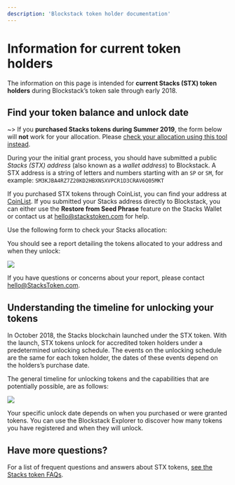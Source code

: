 ```yaml
---
description: 'Blockstack token holder documentation'
---
```


# Information for current token holders

The information on this page is intended for **current Stacks (STX) token holders** during Blockstack’s token sale through early 2018.

## Find your token balance and unlock date

~> If you **purchased Stacks tokens during Summer 2019**, the form below will **not** work for your allocation. Please [check your allocation using this tool instead](https://explorer.blockstack.org/verifier).

During your the initial grant process, you should have submitted a public _Stacks (STX) address_ (also known as a _wallet address_) to Blockstack. A STX address is a string of letters and numbers starting with an `SP` or `SM`, for example: `SM3KJBA4RZ7Z20KD2HBXNSXVPCR1D3CRAV6Q05MKT`

If you purchased STX tokens through CoinList, you can find your address at
[CoinList](https://coinlist.co/distributions). If you submitted your Stacks
address directly to Blockstack, you can either use the **Restore from Seed
Phrase** feature on the Stacks Wallet or contact us at <hello@stackstoken.com> for
help.

Use the following form to check your Stacks allocation:

<!-- TODO: make work with react -->
<!-- <div class="uk-background-secondary uk-padding uk-panel"> -->

<!-- <script> -->
<!-- function process() -->
<!-- { -->
<!-- var url="https://explorer.blockstack.org/address/stacks/" + document.getElementById("url").value; -->
<!-- location.href=url; -->
<!-- return false; -->
<!-- } -->
<!-- </script> -->

<!-- <form class="uk-form-horizontal" onSubmit="return process();" autocomplete="off"> -->
<!--  <div> -->
<!-- <input style="background: #fff !important;" class="uk-input" type="text" name="url" id="url" placeholder="Enter public Stacks Wallet address"> -->
<!-- <input class="uk-button uk-button-default uk-form-width-medium uk-align-center" type="submit" value="Check allocation"> -->
<!-- </div> -->
<!-- </form> -->
<!-- </div> -->

You should see a report detailing the tokens allocated to your address and when they unlock:

![](images/unlocking-address.png)

If you have questions or concerns about your report, please contact <hello@StacksToken.com>.

## Understanding the timeline for unlocking your tokens

In October 2018, the Stacks blockchain launched under the STX token. With the
launch, STX tokens unlock for accredited token holders under a predetermined
unlocking schedule. The events on the unlocking schedule are the same for each
token holder, the dates of these events depend on the holders’s purchase date.

The general timeline for unlocking tokens and the capabilities that are
potentially possible, are as follows:

![](images/unlocking.png)

Your specific unlock date depends on when you purchased or were granted tokens.
You can use the Blockstack Explorer to discover how many tokens you have
registered and when they will unlock.

## Have more questions?

For a list of frequent questions and answers about STX tokens, [see the Stacks token FAQs](https://docs.blockstack.org/faqs/allfaqs#stacks-token-questions).
